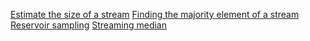 [Estimate the size of a stream](https://jeremykun.com/2016/01/04/hashing-to-estimate-the-size-of-a-stream/)
[Finding the majority element of a stream](https://jeremykun.com/2015/03/09/finding-the-majority-element-of-a-stream/)
[Reservoir sampling](https://jeremykun.com/2013/07/05/reservoir-sampling/)
[Streaming median](https://jeremykun.com/2012/06/14/streaming-median/)
